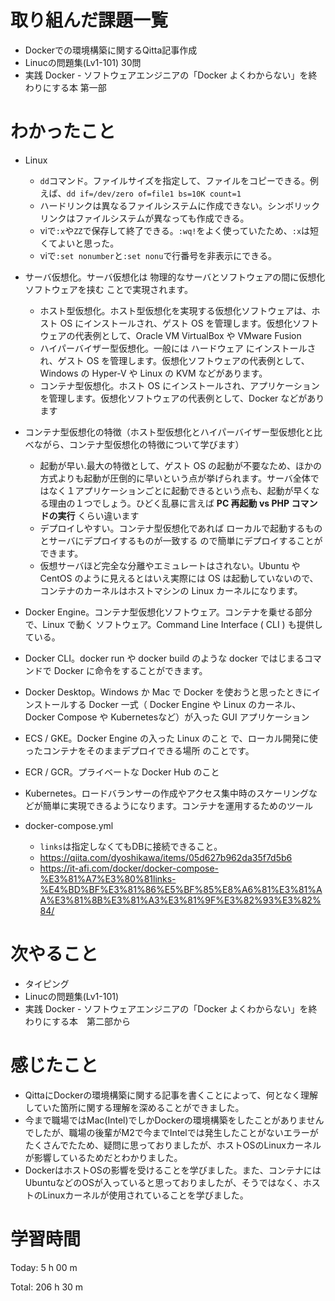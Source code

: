 # 取り組んだ課題一覧
- Dockerでの環境構築に関するQitta記事作成
- Linucの問題集(Lv1-101) 30問
- 実践 Docker - ソフトウェアエンジニアの「Docker よくわからない」を終わりにする本 第一部

# わかったこと

- Linux
  - `dd`コマンド。ファイルサイズを指定して、ファイルをコピーできる。例えば、`dd if=/dev/zero of=file1 bs=10K count=1`
  - ハードリンクは異なるファイルシステムに作成できない。シンボリックリンクはファイルシステムが異なっても作成できる。
  - viで`:x`や`ZZ`で保存して終了できる。`:wq!`をよく使っていたため、`:x`は短くてよいと思った。
  - viで`:set nonumber`と`:set nonu`で行番号を非表示にできる。

- サーバ仮想化。サーバ仮想化は 物理的なサーバとソフトウェアの間に仮想化ソフトウェアを挟む ことで実現されます。
  - ホスト型仮想化。ホスト型仮想化を実現する仮想化ソフトウェアは、ホスト OS にインストールされ、ゲスト OS を管理します。仮想化ソフトウェアの代表例として、Oracle VM VirtualBox や VMware Fusion
  - ハイパーバイザー型仮想化。一般には ハードウェア にインストールされ、ゲスト OS を管理します。仮想化ソフトウェアの代表例として、Windows の Hyper-V や Linux の KVM などがあります。
  - コンテナ型仮想化。ホスト OS にインストールされ、アプリケーション を管理します。仮想化ソフトウェアの代表例として、Docker などがあります
 
- コンテナ型仮想化の特徴（ホスト型仮想化とハイパーバイザー型仮想化と比べながら、コンテナ型仮想化の特徴について学びます）
  - 起動が早い.最大の特徴として、ゲスト OS の起動が不要なため、ほかの方式よりも起動が圧倒的に早いという点が挙げられます。サーバ全体ではなく１アプリケーションごとに起動できるという点も、起動が早くなる理由の１つでしょう。ひどく乱暴に言えば **PC 再起動 vs PHP コマンドの実行** くらい違います
  - デプロイしやすい。コンテナ型仮想化であれば ローカルで起動するものとサーバにデプロイするものが一致する ので簡単にデプロイすることができます。
  - 仮想サーバほど完全な分離やエミュレートはされない。Ubuntu や CentOS のように見えるとはいえ実際には OS は起動していないので、コンテナのカーネルはホストマシンの Linux カーネルになります。

- Docker Engine。コンテナ型仮想化ソフトウェア。コンテナを乗せる部分 で、Linux で動く ソフトウェア。Command Line Interface ( CLI ) も提供している。
- Docker CLI。docker run や docker build のような docker ではじまるコマンドで Docker に命令をすることができます。
- Docker Desktop。Windows か Mac で Docker を使おうと思ったときにインストールする Docker 一式（ Docker Engine や Linux のカーネル、Docker Compose や Kubernetesなど）が入った GUI アプリケーション
- ECS / GKE。Docker Engine の入った Linux のこと で、ローカル開発に使ったコンテナをそのままデプロイできる場所 のことです。
- ECR / GCR。プライベートな Docker Hub のこと
- Kubernetes。ロードバランサーの作成やアクセス集中時のスケーリングなどが簡単に実現できるようになります。コンテナを運用するためのツール

- docker-compose.yml
  - `links`は指定しなくてもDBに接続できること。
  - https://qiita.com/dyoshikawa/items/05d627b962da35f7d5b6
  - https://it-afi.com/docker/docker-compose-%E3%81%A7%E3%80%81links-%E4%BD%BF%E3%81%86%E5%BF%85%E8%A6%81%E3%81%AA%E3%81%8B%E3%81%A3%E3%81%9F%E3%82%93%E3%82%84/

# 次やること
- タイピング
- Linucの問題集(Lv1-101)
- 実践 Docker - ソフトウェアエンジニアの「Docker よくわからない」を終わりにする本　第二部から

# 感じたこと
- QittaにDockerの環境構築に関する記事を書くことによって、何となく理解していた箇所に関する理解を深めることができました。
- 今まで職場ではMac(Intel)でしかDockerの環境構築をしたことがありませんでしたが、職場の後輩がM2で今までIntelでは発生したことがないエラーがたくさんでたため、疑問に思っておりましたが、ホストOSのLinuxカーネルが影響しているためだとわかりました。
- DockerはホストOSの影響を受けることを学びました。また、コンテナにはUbuntuなどのOSが入っていると思っておりましたが、そうではなく、ホストのLinuxカーネルが使用されていることを学びました。

# 学習時間
Today: 5 h 00 m

Total: 206 h 30 m
